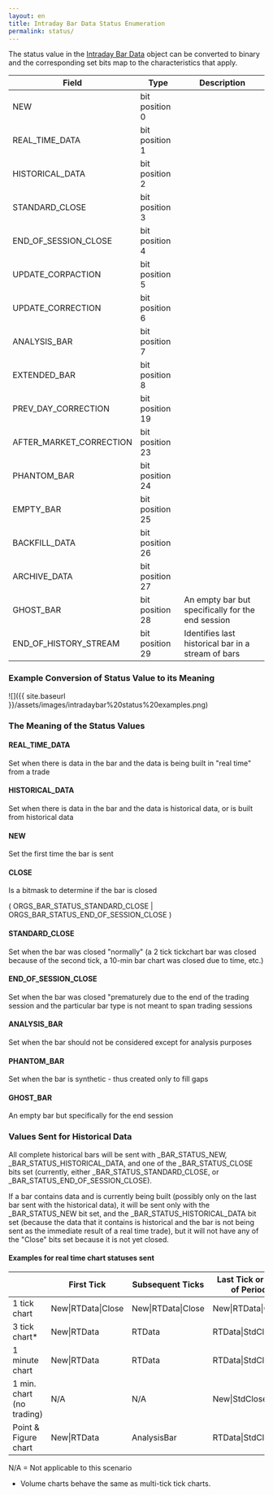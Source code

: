 ```yaml
---
layout: en
title: Intraday Bar Data Status Enumeration
permalink: status/
---
```


The status value in the [Intraday Bar Data](../) object can be converted to binary and the corresponding set bits map to the characteristics that apply.

| Field                   | Type            | Description                                        |
| ----------------------- | --------------- | -------------------------------------------------- |
| NEW                     | bit position 0  |                                                    |
| REAL_TIME_DATA          | bit position 1  |                                                    |
| HISTORICAL_DATA         | bit position 2  |                                                    |
| STANDARD_CLOSE          | bit position 3  |                                                    |
| END_OF_SESSION_CLOSE    | bit position 4  |                                                    |
| UPDATE_CORPACTION       | bit position 5  |                                                    |
| UPDATE_CORRECTION       | bit position 6  |                                                    |
| ANALYSIS_BAR            | bit position 7  |                                                    |
| EXTENDED_BAR            | bit position 8  |                                                    |
| PREV_DAY_CORRECTION     | bit position 19 |                                                    |
| AFTER_MARKET_CORRECTION | bit position 23 |                                                    |
| PHANTOM_BAR             | bit position 24 |                                                    |
| EMPTY_BAR               | bit position 25 |                                                    |
| BACKFILL_DATA           | bit position 26 |                                                    |
| ARCHIVE_DATA            | bit position 27 |                                                    |
| GHOST_BAR               | bit position 28 | An empty bar but specifically for the end session  |
| END_OF_HISTORY_STREAM   | bit position 29 | Identifies last historical bar in a stream of bars |

### Example Conversion of Status Value to its Meaning

![]({{ site.baseurl }}/assets/images/intradaybar%20status%20examples.png)

### The Meaning of the Status Values

#### REAL_TIME_DATA

Set when there is data in the bar and the data is being built in "real time" from a trade

#### HISTORICAL_DATA

Set when there is data in the bar and the data is historical data, or is built from historical data

#### NEW

Set the first time the bar is sent

#### CLOSE

Is a bitmask to determine if the bar is closed

( ORGS_BAR_STATUS_STANDARD_CLOSE | ORGS_BAR_STATUS_END_OF_SESSION_CLOSE )

#### STANDARD_CLOSE

Set when the bar was closed "normally" (a 2 tick tickchart bar was closed because of the second tick, a 10-min bar chart was closed due to time, etc.)

#### END_OF_SESSION_CLOSE

Set when the bar was closed "prematurely due to the end of the trading session and the particular bar type is not meant to span trading sessions

#### ANALYSIS_BAR

Set when the bar should not be considered except for analysis purposes

#### PHANTOM_BAR

Set when the bar is synthetic - thus created only to fill gaps

#### GHOST_BAR

An empty bar but specifically for the end session

### Values Sent for Historical Data

All complete historical bars will be sent with _BAR_STATUS_NEW, _BAR_STATUS_HISTORICAL_DATA, and one of the _BAR_STATUS_CLOSE bits set (currently, either _BAR_STATUS_STANDARD_CLOSE, or _BAR_STATUS_END_OF_SESSION_CLOSE).

If a bar contains data and is currently being built (possibly only on the last bar sent with the historical data), it will be sent only with the _BAR_STATUS_NEW bit set, and the _BAR_STATUS_HISTORICAL_DATA bit set (because the data that it contains is historical and the bar is not being sent as the immediate result of a real time trade), but it will not have any of the "Close" bits set because it is not yet closed.

#### Examples for real time chart statuses sent

|                           | First Tick                 | Subsequent Ticks           | Last Tick or End of Period | End of Session |
| ------------------------- | -------------------------- | -------------------------- | -------------------------- | -------------- |
| 1 tick chart              | New&#124;RTData&#124;Close | New&#124;RTData&#124;Close | New&#124;RTData&#124;Close | EOSClose       |
| 3 tick chart*             | New&#124;RTData            | RTData                     | RTData&#124;StdClose       | EOSClose       |
| 1 minute chart            | New&#124;RTData            | RTData                     | RTData&#124;StdClose       | EOSClose       |
| 1 min. chart (no trading) | N/A                        | N/A                        | New&#124;StdClose          | EOSClose       |
| Point & Figure chart      | New&#124;RTData            | AnalysisBar                | RTData&#124;StdClose       | N/A            |

N/A = Not applicable to this scenario

* Volume charts behave the same as multi-tick tick charts.
